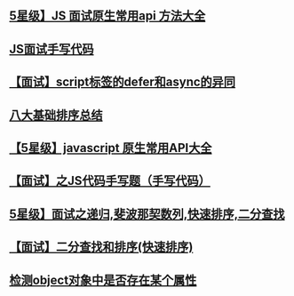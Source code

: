 ## [5星级】JS 面试原生常用api 方法大全 ](https://github.com/libin1991/libin_Blog/issues/476)
## [JS面试手写代码](https://juejin.im/post/5acd9a0e5188257cc20da322)
## [【面试】script标签的defer和async的异同](https://github.com/libin1991/libin_Blog/issues/510)
## [八大基础排序总结](https://github.com/libin1991/libin_Blog/issues/455)
## [【5星级】javascript 原生常用API大全](https://github.com/libin1991/libin_Blog/issues/412)
## [【面试】之JS代码手写题（手写代码）](https://github.com/libin1991/libin_Blog/issues/388)
## [5星级】面试之递归,斐波那契数列,快速排序,二分查找](https://github.com/libin1991/libin_Blog/issues/265)
## [【面试】二分查找和排序(快速排序)](https://github.com/libin1991/libin_Blog/issues/376)
## [检测object对象中是否存在某个属性](https://github.com/libin1991/libin_Blog/issues/210)
